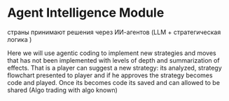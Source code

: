# Agent Intelligence Module

страны принимают решения через ИИ-агентов (LLM + стратегическая логика )

Here we will use agentic coding to implement new strategies and moves that has not been implemented with levels of depth and summarization of effects. That is a player can suggest a new strategy: its analyzed, strategy flowchart presented to player and if he approves the strategy becomes code and played. Once its becomes code its saved and can allowed to be shared (Algo trading with algo known)